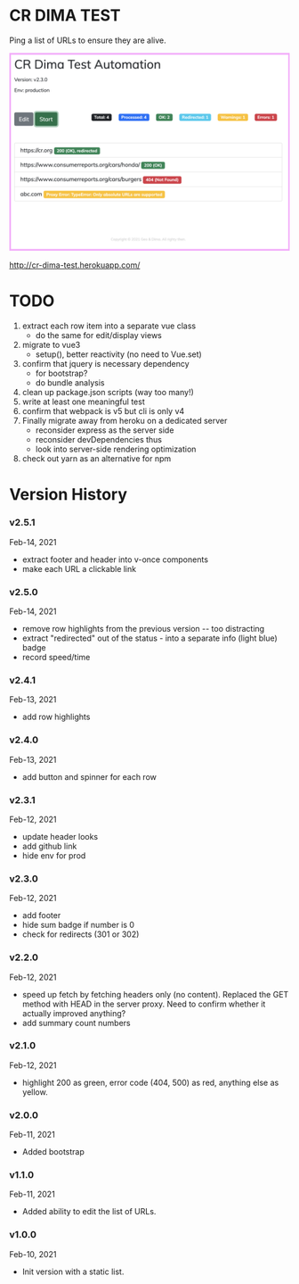 # CR DIMA TEST

Ping a list of URLs to ensure they are alive.

![example](docs/sample.png)

http://cr-dima-test.herokuapp.com/

# TODO

1. extract each row item into a separate vue class
   * do the same for edit/display views
1. migrate to vue3
   * setup(), better reactivity (no need to Vue.set)
1. confirm that jquery is necessary dependency
   * for bootstrap?
   * do bundle analysis
1. clean up package.json scripts (way too many!)
1. write at least one meaningful test
1. confirm that webpack is v5 but cli is only v4
1. Finally migrate away from heroku on a dedicated server
   * reconsider express as the server side
   * reconsider devDependencies thus
   * look into server-side rendering optimization
1. check out yarn as an alternative for npm

# Version History

### v2.5.1
Feb-14, 2021
* extract footer and header into v-once components
* make each URL a clickable link

### v2.5.0
Feb-14, 2021
* remove row highlights from the previous version -- too distracting
* extract "redirected" out of the status - into a separate info (light blue) badge
* record speed/time

### v2.4.1
Feb-13, 2021
* add row highlights

### v2.4.0
Feb-13, 2021
* add button and spinner for each row

### v2.3.1
Feb-12, 2021
* update header looks
* add github link
* hide env for prod

### v2.3.0
Feb-12, 2021
* add footer
* hide sum badge if number is 0
* check for redirects (301 or 302)

### v2.2.0
Feb-12, 2021
* speed up fetch by fetching headers only (no content). Replaced the GET method with HEAD in the server proxy. Need to confirm whether it actually improved anything?
* add summary count numbers

### v2.1.0
Feb-12, 2021
* highlight 200 as green, error code (404, 500) as red, anything else as yellow.

### v2.0.0
Feb-11, 2021
* Added bootstrap

### v1.1.0
Feb-11, 2021
* Added ability to edit the list of URLs.

### v1.0.0
Feb-10, 2021
* Init version with a static list.
